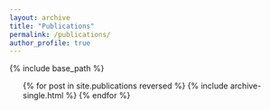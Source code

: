 ```yaml
---
layout: archive
title: "Publications"
permalink: /publications/
author_profile: true
---
```


{% include base_path %}

<ul>{% for post in site.publications reversed %}
  {% include archive-single.html %}
{% endfor %}</ul>
